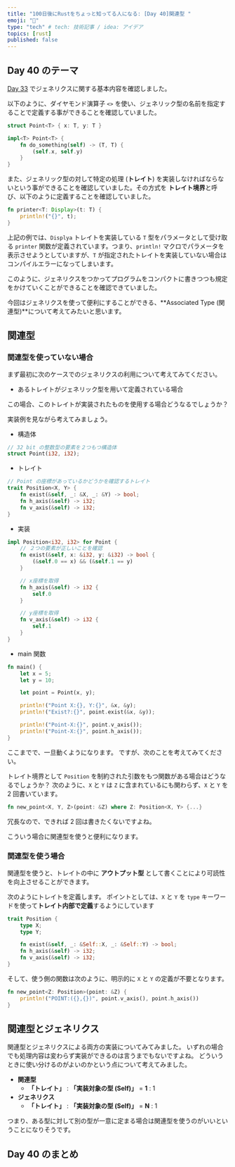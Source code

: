 ```yaml
---
title: "100日後にRustをちょっと知ってる人になる: [Day 40]関連型 "
emoji: "🦀"
type: "tech" # tech: 技術記事 / idea: アイデア
topics: [rust]
published: false
---
```

## Day 40 のテーマ

[Day 33](https://zenn.dev/shinyay/articles/hello-rust-day033) でジェネリクスに関する基本内容を確認しました。

以下のように、ダイヤモンド演算子 `<>` を使い、ジェネリック型の名前を指定することで定義する事ができることを確認していました。

```rust
struct Point<T> { x: T, y: T }

impl<T> Point<T> {
    fn do_something(self) -> (T, T) {
        (self.x, self.y)
    }
}
```

また、ジェネリック型の対して特定の処理 (**トレイト**) を実装しなければならないという事ができることを確認していました。その方式を **トレイト境界**と呼び、以下のように定義することを確認していました。

```rust
fn printer<T: Display>(t: T) {
    println!("{}", t);
}
```

上記の例では、`Displya` トレイトを実装している `T` 型をパラメータとして受け取る `printer` 関数が定義されています。つまり、`println!` マクロでパラメータを表示させようとしていますが、`T` が指定されたトレイトを実装していない場合はコンパイルエラーになってしまいます。

このように、ジェネリクスをつかってプログラムをコンパクトに書きつつも規定をかけていくことができることを確認できていました。

今回はジェネリクスを使って便利にすることができる、**Associated Type (関連型)**について考えてみたいと思います。

## 関連型

### 関連型を使っていない場合

まず最初に次のケースでのジェネリクスの利用について考えてみてください。

- あるトレイトがジェネリック型を用いて定義されている場合

この場合、このトレイトが実装されたものを使用する場合どうなるでしょうか？

実装例を見ながら考えてみましょう。

- 構造体

```rust
// 32 bit の整数型の要素を２つもつ構造体
struct Point(i32, i32);
```

- トレイト

```rust
// Point の座標があっているかどうかを確認するトレイト
trait Position<X, Y> {
    fn exist(&self, _: &X, _: &Y) -> bool;
    fn h_axis(&self) -> i32;
    fn v_axis(&self) -> i32;
}
```

- 実装

```rust
impl Position<i32, i32> for Point {
    // ２つの要素が正しいことを確認
    fn exist(&self, x: &i32, y: &i32) -> bool {
        (&self.0 == x) && (&self.1 == y)
    }

    // x座標を取得
    fn h_axis(&self) -> i32 {
        self.0
    }

    // y座標を取得
    fn v_axis(&self) -> i32 {
        self.1
    }
}
```

- main 関数

```rust
fn main() {
    let x = 5;
    let y = 10;

    let point = Point(x, y);

    println!("Point X:{}, Y:{}", &x, &y);
    println!("Exist?:{}", point.exist(&x, &y));

    println!("Point-X:{}", point.v_axis());
    println!("Point-X:{}", point.h_axis());
}
```

ここまでで、一旦動くようになります。
ですが、次のことを考えてみてください。

トレイト境界として `Position` を制約された引数をもつ関数がある場合はどうなるでしょうか？
次のように、`X` と `Y` は `Z` に含まれているにも関わらず、`X` と `Y` を 2 回書いています。

```rust
fn new_point<X, Y, Z>(point: &Z) where Z: Position<X, Y> {...}
```

冗長なので、できれば 2 回は書きたくないですよね。

こういう場合に関連型を使うと便利になります。

### 関連型を使う場合

関連型を使うと、トレイトの中に **アウトプット型** として書くことにより可読性を向上させることができます。

次のようにトレイトを定義します。
ポイントとしては、`X` と `Y` を `type` キーワードを使って**トレイト内部で定義**するようにしています

```rust
trait Position {
    type X;
    type Y;

    fn exist(&self, _: &Self::X, _: &Self::Y) -> bool;
    fn h_axis(&self) -> i32;
    fn v_axis(&self) -> i32;
}
```

そして、使う側の関数は次のように、明示的に `X` と `Y` の定義が不要となります。

```rust
fn new_point<Z: Position>(point: &Z) {
    println!("POINT:({},{})", point.v_axis(), point.h_axis())
}
```

## 関連型とジェネリクス

関連型とジェネリクスによる両方の実装についてみてみました。
いずれの場合でも処理内容は変わらず実装ができるのは言うまでもないですよね。
どういうときに使い分けるのがよいのかという点について考えてみました。

- **関連型**
  - **「トレイト」** : **「実装対象の型 (Self)」** = **1** : 1
- **ジェネリクス**
  - **「トレイト」** : **「実装対象の型 (Self)」** = **N** : 1

つまり、ある型に対して別の型が一意に定まる場合は関連型を使うのがいいということになりそうです。

## Day 40 のまとめ

